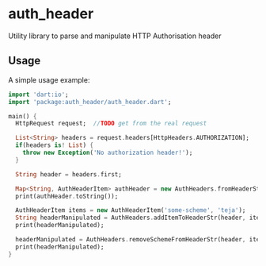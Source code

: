 # auth_header

Utility library to parse and manipulate HTTP Authorisation header

## Usage

A simple usage example:

```dart
import 'dart:io';
import 'package:auth_header/auth_header.dart';

main() {
  HttpRequest request;  //TODO get from the real request

  List<String> headers = request.headers[HttpHeaders.AUTHORIZATION];
  if(headers is! List) {
    throw new Exception('No authorization header!');
  }

  String header = headers.first;

  Map<String, AuthHeaderItem> authHeader = new AuthHeaders.fromHeaderStr(header);
  print(authHeader.toString());

  AuthHeaderItem items = new AuthHeaderItem('some-scheme', 'teja');
  String headerManipulated = AuthHeaders.addItemToHeaderStr(header, items);
  print(headerManipulated);

  headerManipulated = AuthHeaders.removeSchemeFromHeaderStr(header, items.authScheme);
  print(headerManipulated);
}
```
